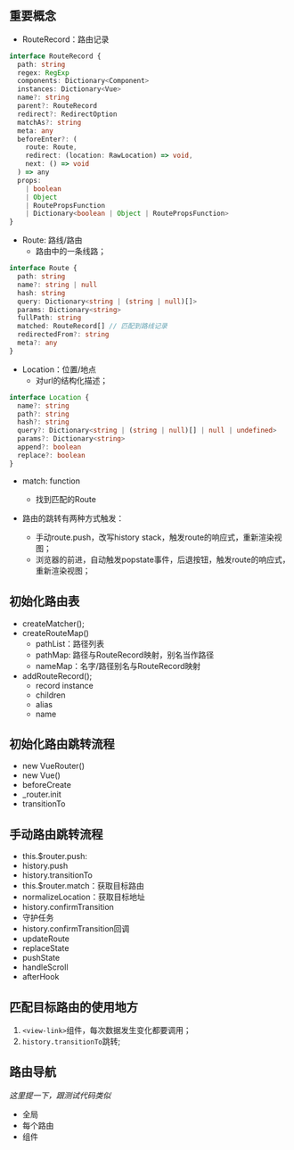 ## 重要概念

* RouteRecord：路由记录

```ts
interface RouteRecord {
  path: string
  regex: RegExp
  components: Dictionary<Component>
  instances: Dictionary<Vue>
  name?: string
  parent?: RouteRecord
  redirect?: RedirectOption
  matchAs?: string
  meta: any
  beforeEnter?: (
    route: Route,
    redirect: (location: RawLocation) => void,
    next: () => void
  ) => any
  props:
    | boolean
    | Object
    | RoutePropsFunction
    | Dictionary<boolean | Object | RoutePropsFunction>
}
```

* Route: 路线/路由
  - 路由中的一条线路；

```ts
interface Route {
  path: string
  name?: string | null
  hash: string
  query: Dictionary<string | (string | null)[]>
  params: Dictionary<string>
  fullPath: string
  matched: RouteRecord[] // 匹配到路线记录
  redirectedFrom?: string
  meta?: any
}
```

* Location：位置/地点
  - 对url的结构化描述；

```ts
interface Location {
  name?: string
  path?: string
  hash?: string
  query?: Dictionary<string | (string | null)[] | null | undefined>
  params?: Dictionary<string>
  append?: boolean
  replace?: boolean
}
```

* match: function
  - 找到匹配的Route

* 路由的跳转有两种方式触发：
  - 手动route.push，改写history stack，触发route的响应式，重新渲染视图；
  - 浏览器的前进，自动触发popstate事件，后退按钮，触发route的响应式，重新渲染视图；


## 初始化路由表

- createMatcher();
- createRouteMap()
  - pathList：路径列表
  - pathMap: 路径与RouteRecord映射，别名当作路径
  - nameMap：名字/路径别名与RouteRecord映射
- addRouteRecord();
  - record instance
  - children
  - alias
  - name

## 初始化路由跳转流程

- new VueRouter()
- new Vue()
- beforeCreate
- _router.init
- transitionTo

## 手动路由跳转流程
- this.$router.push:
- history.push
- history.transitionTo
- this.$router.match：获取目标路由
- normalizeLocation：获取目标地址
- history.confirmTransition
- 守护任务
- history.confirmTransition回调
- updateRoute
- replaceState
- pushState
- handleScroll
- afterHook

## 匹配目标路由的使用地方

1. `<view-link>`组件，每次数据发生变化都要调用；
2. `history.transitionTo`跳转;

## 路由导航

*这里提一下，跟测试代码类似*

* 全局
* 每个路由
* 组件